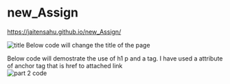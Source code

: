 # new_Assign
https://jaitensahu.github.io/new_Assign/

![title](https://github.com/jaitensahu/new_Assign/assets/127736781/8dee8363-5f93-4b2d-bb65-dd46888e54e9) Below code will change the title of the page

Below code will demostrate the use of h1 p and a tag. I have used a attribute of anchor tag that is href to attached link  
![part 2 code](https://github.com/jaitensahu/new_Assign/assets/127736781/6a8a694f-ae9f-4601-ab08-891931483a01)

